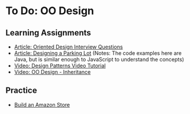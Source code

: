 # To Do: OO Design


## Learning Assignments 
* [Article: Oriented Design Interview Questions](https://medium.com/hackernoon/the-top-10-object-oriented-design-interview-questions-developers-should-know-c7fc2e13ce39)
* [Article: Designing a Parking Lot](https://www.geeksforgeeks.org/design-parking-lot-using-object-oriented-principles/) (Notes: The code examples here are Java, but is similar enough to JavaScript to understand the concepts)
* [Video: Design Patterns Video Tutorial](https://www.youtube.com/watch?v=vNHpsC5ng_E)
* [Video: OO Design - Inheritance](https://www.youtube.com/watch?v=oZcLmje8-fg)

## Practice
* [Build an Amazon Store](/practice)
